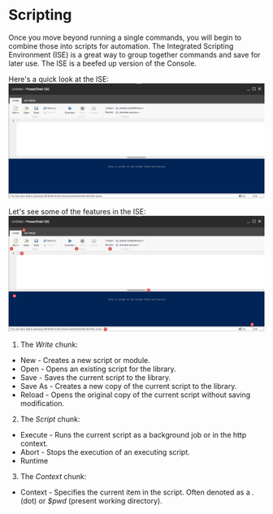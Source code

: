 # Scripting

Once you move beyond running a single commands, you will begin to combine those into scripts for automation.
The Integrated Scripting Environment (ISE) is a great way to group together commands and save for later use. The ISE is a beefed up version of the Console.

Here's a quick look at the ISE:
![ISE](images/screenshots/ise-empty.png)

Let's see some of the features in the ISE:
![ISE Numbered](images/screenshots/ise-numbered.png)

 1. The *Write* chunk:
  * New - Creates a new script or module.
  * Open - Opens an existing script for the library.
  * Save - Saves the current script to the library.
  * Save As - Creates a new copy of the current script to the library.
  * Reload - Opens the original copy of the current script without saving modification.
 2. The *Script* chunk:
  * Execute - Runs the current script as a background job or in the http context.
  * Abort - Stops the execution of an executing script.
  * Runtime
 3. The *Context* chunk:
  * Context - Specifies the current item in the script. Often denoted as a *.* (dot) or *$pwd* (present working directory).
